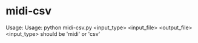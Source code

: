 # midi-csv
Usage: Usage: python midi-csv.py <input_type> <input_file> <semitones> <output_file>
<input_type> should be 'midi' or 'csv'
